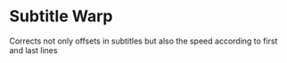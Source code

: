 # Subtitle Warp
Corrects not only offsets in subtitles but also the speed according to first and last lines
